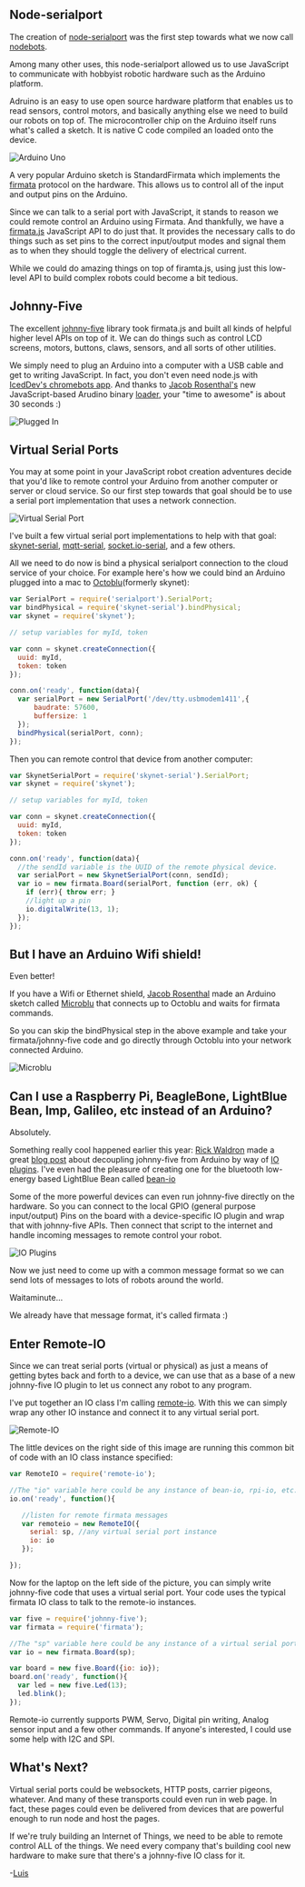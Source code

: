 
## Node-serialport

The creation of [node-serialport](https://github.com/voodootikigod/node-serialport) was the first step towards what we now call [nodebots](http://nodebots.io/).

Among many other uses, this node-serialport allowed us to use JavaScript to communicate with hobbyist robotic hardware such as the Arduino platform.

Adruino is an easy to use open source hardware platform that enables us to read sensors, control motors, and basically anything else we need to build our robots on top of.  The microcontroller chip on the Arduino itself runs what's called a sketch.  It is native C code compiled an loaded onto the device.  

![Arduino Uno](images/uno.png)

A very popular Arduino sketch is StandardFirmata which implements the [firmata](http://firmata.org/) protocol on the hardware.  This allows us to control all of the input and output pins on the Arduino.

Since we can talk to a serial port with JavaScript, it stands to reason we could remote control an Arduino using Firmata.  And thankfully, we have a [firmata.js](https://github.com/jgautier/firmata) JavaScript API to do just that.  It provides the necessary calls to do things such as set pins to the correct input/output modes and signal them as to when they should toggle the delivery of electrical current.

While we could do amazing things on top of firamta.js, using just this low-level API to build complex robots could become a bit tedious.

## Johnny-Five

The excellent [johnny-five](https://github.com/rwaldron/johnny-five) library took firmata.js and built all kinds of helpful higher level APIs on top of it.  We can do things such as control LCD screens, motors, buttons, claws, sensors, and all sorts of other utilities.

We simply need to plug an Arduino into a computer with a USB cable and get to writing JavaScript.  In fact, you don't even need node.js with [IcedDev's chromebots app](http://blog.iceddev.com/2014-10-04-chromebots-lowering-the-barrier-to-entry.html). And thanks to [Jacob Rosenthal's](https://twitter.com/jacobrosenthal) new JavaScript-based Arudino binary [loader](https://github.com/jacobrosenthal/browserdude), your "time to awesome" is about 30 seconds :)

![Plugged In](images/pluggedIn.png)


## Virtual Serial Ports

You may at some point in your JavaScript robot creation adventures decide that you'd like to remote control your Arduino from another computer or server or cloud service.  So our first step towards that goal should be to use a serial port implementation that uses a network connection.

![Virtual Serial Port](images/virtualserialport.png)

I've built a few virtual serial port implementations to help with that goal:  [skynet-serial](https://www.npmjs.org/package/skynet-serial), [mqtt-serial](https://github.com/monteslu/mqtt-serial), [socket.io-serial](https://github.com/monteslu/socket.io-serial), and a few others.

All we need to do now is bind a physical serialport connection to the cloud service of your choice.  For example here's how we could bind an Arduino plugged into a mac to [Octoblu](http://octoblu.com/)(formerly skynet): 

```javascript
var SerialPort = require('serialport').SerialPort;
var bindPhysical = require('skynet-serial').bindPhysical;
var skynet = require('skynet');

// setup variables for myId, token

var conn = skynet.createConnection({
  uuid: myId,
  token: token
});

conn.on('ready', function(data){
  var serialPort = new SerialPort('/dev/tty.usbmodem1411',{
      baudrate: 57600,
      buffersize: 1
  });
  bindPhysical(serialPort, conn);
});
```

Then you can remote control that device from another computer:

```javascript
var SkynetSerialPort = require('skynet-serial').SerialPort;
var skynet = require('skynet');

// setup variables for myId, token

var conn = skynet.createConnection({
  uuid: myId,
  token: token
});

conn.on('ready', function(data){
  //the sendId variable is the UUID of the remote physical device.
  var serialPort = new SkynetSerialPort(conn, sendId);
  var io = new firmata.Board(serialPort, function (err, ok) {
    if (err){ throw err; }
    //light up a pin
    io.digitalWrite(13, 1);
  });
});
```

## But I have an Arduino Wifi shield!

Even better!

If you have a Wifi or Ethernet shield, [Jacob Rosenthal](https://twitter.com/jacobrosenthal) made an Arduino sketch called [Microblu](https://github.com/octoblu/microblu_mqtt) that connects up to Octoblu and waits for firmata commands.  

So you can skip the bindPhysical step in the above example and take your firmata/johnny-five code and go directly through Octoblu into your network connected Arduino.

![Microblu](images/microblu.png)

## Can I use a Raspberry Pi, BeagleBone, LightBlue Bean, Imp, Galileo, etc instead of an Arduino?

Absolutely.

Something really cool happened earlier this year: [Rick Waldron](https://twitter.com/rwaldron) made a great [blog post](http://bocoup.com/weblog/intel-galileo-javascript-nodejs/) about decoupling johnny-five from Arduino by way of [IO plugins](https://github.com/rwaldron/johnny-five/wiki/IO-Plugins#available-io-plugins).  I've even had the pleasure of creating one for the bluetooth low-energy based LightBlue Bean called [bean-io](https://github.com/monteslu/bean-io)

Some of the more powerful devices can even run johnny-five directly on the hardware.  So you can connect to the local GPIO (general purpose input/output) Pins on the board with a device-specific IO plugin and wrap that with johnny-five APIs.  Then connect that script to the internet and handle incoming messages to remote control your robot.

![IO Plugins](images/ioplugins.png)

Now we just need to come up with a common message format so we can send lots of messages to lots of robots around the world.

Waitaminute...

We already have that message format, it's called firmata :)

## Enter Remote-IO

Since we can treat serial ports (virtual or physical) as just a means of getting bytes back and forth to a device, we can use that as a base of a new johnny-five IO plugin to let us connect any robot to any program.

I've put together an IO class I'm calling [remote-io](https://github.com/monteslu/remote-io).  With this we can simply wrap any other IO instance and connect it to any virtual serial port.

![Remote-IO](images/remoteio.png)

The little devices on the right side of this image are running this common bit of code with an IO class instance specified:

```javascript
var RemoteIO = require('remote-io');

//The "io" variable here could be any instance of bean-io, rpi-io, etc.
io.on('ready', function(){

   //listen for remote firmata messages
   var remoteio = new RemoteIO({
     serial: sp, //any virtual serial port instance
     io: io
   }); 

});

```

Now for the laptop on the left side of the picture, you can simply write johnny-five code that uses a virtual serial port.  Your code uses the typical firmata IO class to talk to the remote-io instances.

```javascript
var five = require('johnny-five');
var firmata = require('firmata');

//The "sp" variable here could be any instance of a virtual serial port
var io = new firmata.Board(sp);

var board = new five.Board({io: io});
board.on('ready', function(){
  var led = new five.Led(13);
  led.blink();
});

```


Remote-io currently supports PWM, Servo, Digital pin writing, Analog sensor input and a few other commands.  If anyone's interested, I could use some help with I2C and SPI.

## What's Next?

Virtual serial ports could be websockets, HTTP posts, carrier pigeons, whatever.  And many of these transports could even run in web page.  In fact, these pages could even be delivered from devices that are powerful enough to run node and host the pages.

If we're truly building an Internet of Things, we need to be able to remote control ALL of the things. We need every company that's building cool new hardware to make sure that there's a johnny-five IO class for it.

-[Luis](https://twitter.com/monteslu)
